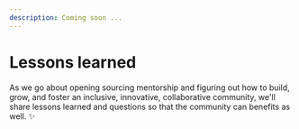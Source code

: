 ```yaml
---
description: Coming soon ...
---
```


# Lessons learned

As we go about opening sourcing mentorship and figuring out how to build, grow, and foster an inclusive, innovative, collaborative community, we'll share lessons learned and questions so that the community can benefits as well. ✨ 

